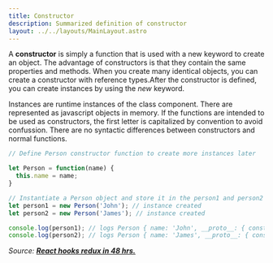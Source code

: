 ```yaml
---
title: Constructor
description: Summarized definition of constructor
layout: ../../layouts/MainLayout.astro
---
```


A **constructor** is simply a function that is used with a new keyword to create an object. The advantage of constructors is that they contain the same properties and methods. When you create many identical objects, you can create a constructor with reference types.After the constructor is defined, you can create instances by using the _new_ keyword.

Instances are runtime instances of the class component. There are represented as javascript objects in memory. If the functions are intended to be used as constructors, the first letter is capitalized by convention to avoid confussion. There are no syntactic differences between constructors and normal functions. 

```js
// Define Person constructor function to create more instances later

let Person = function(name) {
  this.name = name;
}

// Instantiate a Person object and store it in the person1 and person2 variables
let person1 = new Person('John'); // instance created
let person2 = new Person('James'); // instance created

console.log(person1); // logs Person { name: 'John', __proto__: { constructor: ƒ Person() }}
console.log(person2); // logs Person { name: 'James', __proto__: { constructor: ƒ Person() }}
```

_Source: [**React hooks redux in 48 hrs.**](https://www.amazon.com/React-Hooks-Redux-hours-JavaScript-ebook/dp/B0987SZHW4)_